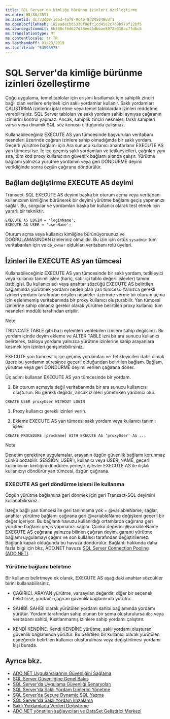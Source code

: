 ```yaml
---
title: SQL Server'da kimliğe bürünme izinleri özelleştirme
ms.date: 03/30/2017
ms.assetid: dc733d09-1d6d-4af0-9c4b-8d24504860f1
ms.openlocfilehash: 182eadecbd5330f06fc1cd45d2c768b570f12bf5
ms.sourcegitcommit: 6b308cf6d627d78ee36dbbae8972a310ac7fd6c8
ms.translationtype: MT
ms.contentlocale: tr-TR
ms.lasthandoff: 01/23/2019
ms.locfileid: "54596975"
---
```

# <a name="customizing-permissions-with-impersonation-in-sql-server"></a>SQL Server'da kimliğe bürünme izinleri özelleştirme
Çoğu uygulama, temel tablolar için erişimi kısıtlamak için sahiplik zinciri bağlı olan verilere erişmek için saklı yordamlar kullanır. Saklı yordamları ÇALIŞTIRMA izinlerini iptal etme veya temel tablolardan izinleri reddetme verebilirsiniz. SQL Server tabloları ve saklı yordam sahibi aynıysa çağıranın izinlerini kontrol yapmaz. Ancak, sahiplik zinciri nesneleri farklı sahipleri varsa veya dinamik SQL söz konusu olduğunda çalışmaz.  
  
 Kullanabileceğiniz EXECUTE AS yan tümcesinde başvurulan veritabanı nesneleri üzerinde çağıran izinlere sahip olmadığında bir saklı yordam. Geçerli yürütme bağlamı için Ara sunucu kullanıcı anahtarlanır EXECUTE AS yan tümcesi ise. İç içe geçmiş saklı yordamları ve tetikleyicileri, çağrıları yanı sıra, tüm kod proxy kullanıcının güvenlik bağlamı altında çalışır. Yürütme bağlamı yalnızca yürütme yordamın veya geri DÖNDÜRME deyimi verildiğinde sonra özgün çağırana döndürülür.  
  
## <a name="context-switching-with-the-execute-as-statement"></a>Bağlam değiştirme EXECUTE AS deyimi  
 Transact-SQL EXECUTE AS deyimi başka bir oturum açma veya veritabanı kullanıcının kimliğine bürünerek bir deyimi yürütme bağlamı geçiş yapmanızı sağlar. Bu, sorgular ve yordamları başka bir kullanıcı olarak test etmek için yararlı bir tekniktir.  
  
```  
EXECUTE AS LOGIN = 'loginName';  
EXECUTE AS USER = 'userName';  
```  
  
 Oturum açma veya kullanıcı kimliğine bürünüyorsunuz ve DOĞRULAMASINDAN izinleriniz olmalıdır. Bu izin için örtük `sysadmin` tüm veritabanları için ve `db_owner` oldukları veritabanı rolü üyeleri.  
  
## <a name="granting-permissions-with-the-execute-as-clause"></a>İzinleri ile EXECUTE AS yan tümcesi  
 Kullanabileceğiniz EXECUTE AS yan tümcesinde bir saklı yordam, tetikleyici veya kullanıcı tanımlı işlev (hariç, satır içi tablo değerli işlevler) tanımı üstbilgisi. Bu kullanıcı adı veya anahtar sözcüğü EXECUTE AS belirtilen bağlamında yürütmek yordamı neden olan yan tümcesi. Yalnızca gerekli izinleri yordamı tarafından erişilen nesneler üzerinde verme bir oturum açma için eşlenmemiş veritabanında bir proxy kullanıcı oluşturabilir. Yan tümcesi izinlerine sahip olmanız gerekir olarak yürütme belirtilen proxy kullanıcı tüm nesneleri modülü tarafından erişilir.  
  
> [!NOTE]
>  TRUNCATE TABLE gibi bazı eylemleri verilebilen izinlere sahip değilsiniz. Bir yordam içinde deyim ekleme ve ALTER TABLE izni bir ara sunucu kullanıcı belirterek, tabloyu yordamı yalnızca yürütme izinlerine sahip arayanlara kesmek için izinleri genişletebilirsiniz.  
  
 EXECUTE yan tümcesi iç içe geçmiş yordamları ve Tetikleyicileri dahil olmak üzere bu yordamın süresince geçerli olduğundan belirtilen bağlam. Bağlam, yürütme veya geri DÖNDÜRME deyimi verilen çağırana döner.  
  
 Üç adımı kullanan EXECUTE AS yan tümcesinde bir yordam.  
  
1.  Bir oturum açmayla değil veritabanında bir ara sunucu kullanıcısı oluşturun. Bu gerekli değildir, ancak izinleri yönetirken yardımcı olur.  
  
```  
CREATE USER proxyUser WITHOUT LOGIN  
```  
  
1.  Proxy kullanıcı gerekli izinleri verin.  
  
2.  Ekleme EXECUTE AS yan tümcesi saklı yordam veya kullanıcı tanımlı işlev.  
  
```  
CREATE PROCEDURE [procName] WITH EXECUTE AS 'proxyUser' AS ...  
```  
  
> [!NOTE]
>  Denetim gerektiren uygulamalar, arayanın özgün güvenlik bağlamı korunmaz çünkü bozabilir. SESSION_USER'ı, kullanıcı veya USER_NAME, geçerli kullanıcının kimliğini döndüren yerleşik işlevler EXECUTE AS ile ilişkili kullanıcıyı döndürür yan tümcesi, özgün çağırana.  
  
### <a name="using-execute-as-with-revert"></a>EXECUTE AS geri döndürme işlemi ile kullanma  
 Özgün yürütme bağlamına geri dönmek için geri Transact-SQL deyimini kullanabilirsiniz.  
  
 İsteğe bağlı yan tümcesi ile geri tanımlama yok = @variableName, sağlar, anahtar yürütme bağlamı çağırana geri @variableName değişkeni geçerli bir değer içeriyor. Bu bağlantı havuzu kullanıldığı ortamlarda çağırana geri yürütme bağlamı geçiş yapmanızı sağlar. Çünkü değerini @variableName EXECUTE AS çağırana yalnızca bilinen çağıran deyim, garanti yürütme bağlamı uygulamayı çağırır ve son kullanıcı tarafından değiştirilemez. Bağlantı kapalı olduğunda bu havuza döndürülür. Bağlantı hakkında daha fazla bilgi için bkz, ADO.NET havuzu [SQL Server Connection Pooling (ADO.NET)](../../../../../docs/framework/data/adonet/sql-server-connection-pooling.md).  
  
### <a name="specifying-the-execution-context"></a>Yürütme bağlamı belirtme  
 Bir kullanıcı belirtmeye ek olarak, EXECUTE AS aşağıdaki anahtar sözcükler birini kullanabilirsiniz.  
  
-   ÇAĞIRICI. ARAYAN yürütme, varsayılan değerdir; diğer bir seçenek belirtilirse, yordamı çağıran güvenlik bağlamında yürütür.  
  
-   SAHİBİ. SAHİBİ olarak yürütülen yordamı sahibi bağlamında yordamı yürütür. Yordam tarafından sahip olunan bir şema oluşturulursa `dbo` veya veritabanı sahibi, Kısıtlanmamış izinlere sahip yordamı çalıştırır.  
  
-   KENDİ KENDİNE. Kendi KENDİNE yürütme, saklı yordamı oluşturan güvenlik bağlamında yürütür. Bu belirtilen bir kullanıcı olarak yürütülen eşdeğerdir belirtilen kullanıcı oluşturulması veya değiştirilmesi yordamı kişi burada.  
  
## <a name="see-also"></a>Ayrıca bkz.
- [ADO.NET Uygulamalarının Güvenliğini Sağlama](../../../../../docs/framework/data/adonet/securing-ado-net-applications.md)
- [SQL Server Güvenliğine Genel Bakış](../../../../../docs/framework/data/adonet/sql/overview-of-sql-server-security.md)
- [SQL Server'da Uygulama Güvenliği Senaryoları](../../../../../docs/framework/data/adonet/sql/application-security-scenarios-in-sql-server.md)
- [SQL Server'da Saklı Yordam İzinlerini Yönetme](../../../../../docs/framework/data/adonet/sql/managing-permissions-with-stored-procedures-in-sql-server.md)
- [SQL Server’da Secure Dynamic SQL Yazma](../../../../../docs/framework/data/adonet/sql/writing-secure-dynamic-sql-in-sql-server.md)
- [SQL Server'da Saklı Yordam İmzalama](../../../../../docs/framework/data/adonet/sql/signing-stored-procedures-in-sql-server.md)
- [Saklı Yordamlarla Verileri Değiştirme](../../../../../docs/framework/data/adonet/modifying-data-with-stored-procedures.md)
- [ADO.NET yönetilen sağlayıcıları ve DataSet Geliştirici Merkezi](https://go.microsoft.com/fwlink/?LinkId=217917)
